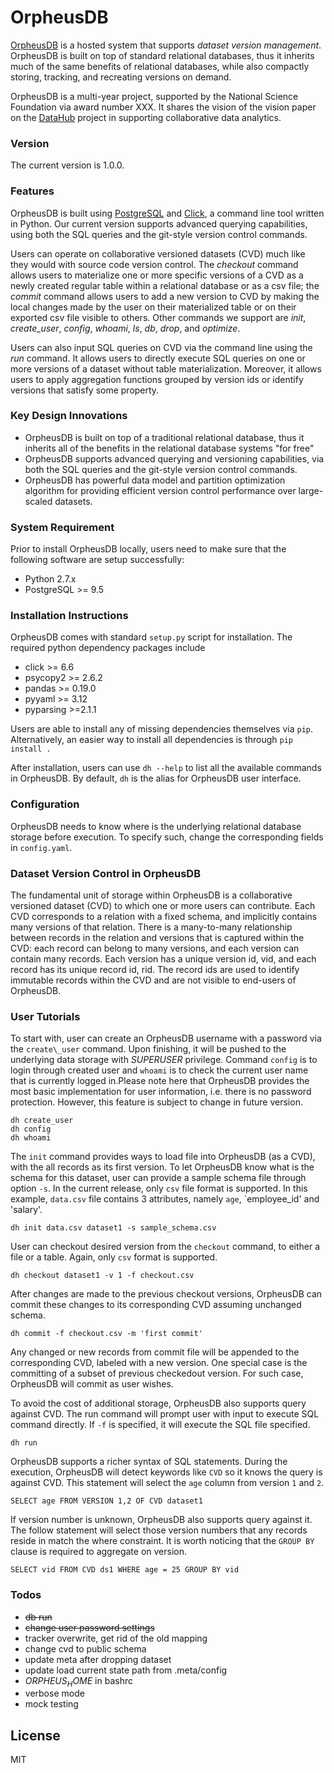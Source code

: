 # OrpheusDB
[OrpheusDB][orpheus] is a hosted system that supports _dataset version management_. OrpheusDB is built on top of standard relational databases, thus it inherits much of the same benefits of relational databases, while also compactly storing, tracking, and recreating versions
on demand.

OrpheusDB is a multi-year project, supported by the National Science Foundation via award number XXX. It shares the vision of the vision paper on the [DataHub][datahub] project in supporting collaborative data analytics.


<!-- OrpheusDB is an open-sourced database that enable data version capability on relational database system.This repository is an implementation of ongoing research under the project OrpheusDB at the University of Illinois at Urbana Champaign led by [Prof. Aditya Parameswaran][prof]. -->


### Version
The current version is 1.0.0.

### Features
OrpheusDB is built using [PostgreSQL][postgressite] and [Click][clicksite], a command line tool written in Python. Our current version supports advanced querying capabilities, using both the SQL queries and the git-style version control commands. 

Users can operate on collaborative versioned datasets (CVD) much like they would with source code version control. The _checkout_ command allows users to materialize one or more specific versions of a CVD as a newly created regular table within a relational database or as a csv file; the _commit_ command allows users to add a new version to CVD by making the local changes made by the user on their materialized table or on their exported csv file visible to others. Other commands we support are _init_, _create\_user_, _config_, _whoami_, _ls_, _db_, _drop_, and _optimize_.

Users can also input SQL queries on CVD via the command line using the _run_ command. It allows users to directly execute SQL queries on one or more versions of a dataset without table materialization. Moreover, it allows users to apply  aggregation functions grouped by version ids or identify versions that satisfy some property. <!-- TODO: UPDATE/INSERT/REMOVE -->

### Key Design Innovations
* OrpheusDB is built on top of a traditional relational database, thus it inherits all of the benefits in the relational database systems "for free"
* OrpheusDB supports advanced querying and versioning capabilities, via both the SQL queries and the git-style version control commands.
* OrpheusDB has powerful data model and partition optimization algorithm for providing efficient version control performance over large-scaled datasets. 


### System Requirement
Prior to install OrpheusDB locally,  users need to make sure that the following software are setup successfully: 
* Python 2.7.x
* PostgreSQL >= 9.5

### Installation Instructions
OrpheusDB comes with standard `setup.py` script for installation. The required python dependency packages include
* click >= 6.6
* psycopy2 >= 2.6.2
* pandas >= 0.19.0
* pyyaml >= 3.12
* pyparsing >=2.1.1

Users are able to install any of missing dependencies themselves via `pip`. Alternatively, an easier way to install all dependencies is through `pip install .`

After installation, users can use `dh --help` to list all the available commands in OrpheusDB. By default, `dh` is the alias for OrpheusDB user interface.

<!--
```
pip install .
dh --help
```
-->

### Configuration
OrpheusDB needs to know where is the underlying relational database storage before execution. To specify such, change the corresponding fields in `config.yaml`.

### Dataset Version Control in OrpheusDB
The fundamental unit of storage within OrpheusDB is a collaborative versioned dataset (CVD) to which one or more users can contribute. Each CVD corresponds to a relation with a fixed schema, and implicitly contains many versions of that relation. There is a many-to-many relationship between records in the relation and versions that is captured within the CVD: each record can belong to many versions, and each version can contain many records. Each version has a unique version id, vid, and each record has its unique record id, rid. The record ids are used to identify immutable records within the CVD and are not visible to end-users of OrpheusDB.

<!-- Collaborative Version Dataset is the unit of operation in OrpheusDB. Each CVD stores dataset and its version information. Each version is represented with an unique version vid, _vid_. -->

### User Tutorials
To start with, user can create an OrpheusDB username with a password via the `create\_user` command. Upon finishing, it will be pushed to the underlying data storage with *SUPERUSER* privilege. Command `config` is to login through created user and `whoami` is to check the current user name that is currently logged in.Please note here that OrpheusDB provides the most basic implementation for user information, i.e. there is no password protection. However, this feature is subject to change in future version.
```
dh create_user
dh config
dh whoami
```

The `init` command provides ways to load file into OrpheusDB (as a CVD), with the all records as its first version. To let OrpheusDB know what is the schema for this dataset, user can provide a sample schema file through option `-s`. In the current release, only `csv` file format is supported. In this example, `data.csv` file contains 3 attributes, namely `age`, `employee_id' and 'salary'.
```
dh init data.csv dataset1 -s sample_schema.csv
```

User can checkout desired version from the `checkout` command, to either a file or a table. Again, only `csv` format is supported.
```
dh checkout dataset1 -v 1 -f checkout.csv
```

After changes are made to the previous checkout versions, OrpheusDB can commit these changes to its corresponding CVD assuming unchanged schema.
```
dh commit -f checkout.csv -m 'first commit'
```
Any changed or new records from commit file will be appended to the corresponding CVD, labeled with a new version. One special case is the committing of a subset of previous checkedout version. For such case, OrpheusDB will commit as user wishes.

To avoid the cost of additional storage, OrpheusDB also supports query against CVD. The run command will prompt user with input to execute SQL command directly. If `-f` is specified, it will execute the SQL file specified.  
```
dh run
```

OrpheusDB supports a richer syntax of SQL statements. During the execution, OrpheusDB will detect keywords like `CVD` so it knows the query is against CVD. This statement will select the `age` column from version `1` and `2`.
```
SELECT age FROM VERSION 1,2 OF CVD dataset1
```

If version number is unknown, OrpheusDB also supports query against it. The follow statement will select those version numbers that any records reside in match the where constraint. It is worth noticing that the `GROUP BY` clause is required to aggregate on version.
```
SELECT vid FROM CVD ds1 WHERE age = 25 GROUP BY vid
```

### Todos
 - ~~db run~~
 - ~~change user password settings~~
 - tracker overwrite, get rid of the old mapping
 - change cvd to public schema
 - update meta after dropping dataset
 - update load current state path from .meta/config
 - $ORPHEUS_HOME$ in bashrc
 - verbose mode
 - mock testing
 
License
----

MIT

[//]: # (These are reference links used in the body of this note and get stripped out when the markdown processor does its job. There is no need to format nicely because it shouldn't be seen. Thanks SO - http://stackoverflow.com/questions/4823468/store-comments-in-markdown-syntax)

   [prof]: http://web.engr.illinois.edu/~adityagp/#
   [clicksite]: http://click.pocoo.org/5/
   [orpheus]: http://orpheus-db.github.io/
   [datahub]: https://arxiv.org/abs/1409.0798
   [postgressite]: https://www.postgresql.org/
